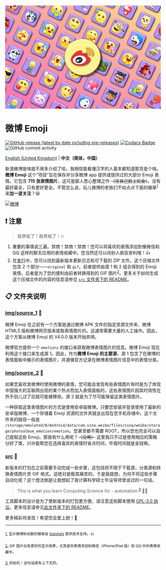 ![banner.png](./banner.png)

# 微博 Emoji

[![GitHub release (latest by date including pre-releases)](https://img.shields.io/github/v/release/ArvinZJC/WeiboEmoji?include_prereleases)](../../releases)
[![Codacy Badge](https://app.codacy.com/project/badge/Grade/fa57831c35a64a3d819b15255125d98b)](https://www.codacy.com/gh/ArvinZJC/WeiboEmoji/dashboard?utm_source=github.com&utm_medium=referral&utm_content=ArvinZJC/WeiboEmoji&utm_campaign=Badge_Grade)
![GitHub commit activity](https://img.shields.io/github/commit-activity/m/ArvinZJC/WeiboEmoji)

[English (United Kingdom)](./README.md) | **中文（简体，中国）**

新浪微博是啥就不用多介绍了哈，我相信能看懂汉字的人基本都知道那货是个啥。**微博 Emoji** 这个“项目”旨在保存并分享微博 app 提供或提供过的大部分 Emoji 表情。它包含 **715 张表情图片**，这可是鄙人悉心整理之作 ~~（往自己脸上贴金）~~。没有最好最全，只有更好更全。不管怎么说，玩儿微博的老铁们不如点点下面的徽章<sup id="source1">[1](#footnote1)</sup>来**加一波关注**？😆

[![微博](https://img.shields.io/badge/dynamic/json?url=https%3A%2F%2Fapi.swo.moe%2Fstats%2Fweibo%2F3218812301&query=count&color=282c34&label=微博&labelColor=e6162d&logo=sina-weibo&suffix=+粉丝&cacheSeconds=3600)](https://weibo.com/3218812301)

## ❗ 注意

> 敲黑板了！敲黑板了！🔥

1. 重要的事情说三遍。禁商！禁商！禁商！您可以将喜欢的表情添加到像微信和 QQ 这样的聊天应用的表情收藏中。您当然还可以向别人疯狂安利哦！👍
2. 在[发行](../../releases)中，您可以找到最新版本更新日志和可下载的 ZIP 文件。这个压缩文件包含 2 个部分——`original` 和 `gif`。前者提供由源 1 和 2 组合得到的 Emoji 表情，后者是为了您的便利由前者转换得到的 GIF 图片<sup id="source2">[2](#footnote2)</sup>。更多关于如何生成这个压缩文件的内容的信息请参见 [`src` 文件夹下的 README](./src/README-zh-Hans-CN.md)。

## 📋 文件夹说明

### [img/source_1](./img/source_1) 🙌

微博 Emoji 在之前有一个方案是通过微博 APK 文件的指定资源文件夹、微博 HTML5 版和微博网页版来提取表情图片的。这通常需要大量的人工操作。因此，这个方案从微博 Emoji 的 V4.0.0 版本开始弃用。

微博官方提供一个 `emotions` 的接口来获取微博表情图片的信息。微博 Emoji 现在利用这个接口来生成源 1。因此，作为**微博 Emoji 的主要源**，源 1 包含了在微博的表情面板中展示的表情图片，并遵循官方记录在微博表情图片信息中的表情分类。

### [img/source_2](./img/source_2) 🧐

如果您喜欢发微博时使用微博的表情，您可能会发现有些表情图片有时是为了体现中国强大的互联网出现的某个热点而加入表情面板的，这些表情图片因其时效性在热乎劲儿过了后就可能被移除。源 2 就是为了尽可能保留这类表情图片。

一种获取这类表情图片的方式是使用安卓版微博。只要您安装并登录使用了最新的安卓版微博，一个存储着 Emoji 资源的文件夹就会出现在您手机存储中。这个文件夹的路径一般是 `/storage/emulated/0/Android/data/com.sina.weibo/files/sina/weibo/storage/photoalbum_emotion/emotion`。您甚至都不需要 ROOT，所以您也完全可以自己提取这些 Emoji。那我有什么用呢？~~（没用）~~ 这里我只不过是使用相应的策略分好了类，兴许能帮您在选择喜欢的表情时省点时间，毕竟时间就是金钱嘛。

### [src](./src) 🚀

新版本的打包在之前需要手动完成一些步骤，这包括但不限于下载源，分类源和转换表情图片至 GIF 格式。这绝对是极其痛苦的。于是我就想，为何不将这些步骤自动化呢？这个想法倒是让我想起了我计算科学硕士毕设导师曾说过的一句话。

> This is what you learn Computing Science for - automation.<sup id="source3">[3](#footnote3)</sup> 👨‍🔧

工具脚本的设计是为了使新版本的打包更方便。请注意这些脚本使用 [GPL-3.0 协议](./LICENCE)。更多信息请参见[此文件夹下的 README](./src/README_zh-Hans-CN.md)。

更多精彩待发现！希望您会爱上她！💖

---

<sub id="footnote1">[1.](#source1) 显示微博粉丝数的徽章由 [Substats](https://github.com/spencerwooo/Substats) 提供技术支持。👍</sub>

<sub id="footnote2">[2.](#source2) GIF 图片似有更好的显示效果，尤其是将表情添加到微信（iPhone/iPad 版）和 QQ 中的表情收藏中。</sub>

<sub id="footnote3">[3.](#source3) 别抬杠！这句话是有上下文的。</sub>
